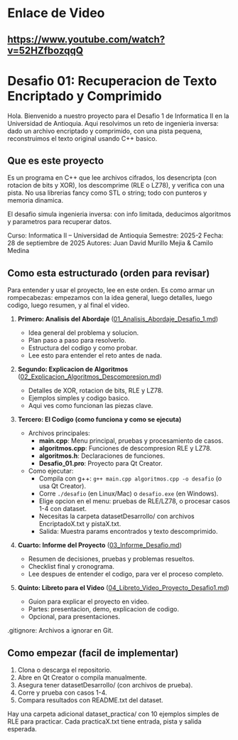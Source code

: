 # Enlace de Video 

## https://www.youtube.com/watch?v=52HZfbozqqQ

# Desafio 01: Recuperacion de Texto Encriptado y Comprimido

Hola. Bienvenido a nuestro proyecto para el Desafio 1 de Informatica II en la Universidad de Antioquia. Aqui resolvimos un reto de ingenieria inversa: dado un archivo encriptado y comprimido, con una pista pequena, reconstruimos el texto original usando C++ basico.

## Que es este proyecto
Es un programa en C++ que lee archivos cifrados, los desencripta (con rotacion de bits y XOR), los descomprime (RLE o LZ78), y verifica con una pista. No usa librerias fancy como STL o string; todo con punteros y memoria dinamica.

El desafio simula ingenieria inversa: con info limitada, deducimos algoritmos y parametros para recuperar datos.

Curso: Informatica II – Universidad de Antioquia
Semestre: 2025-2
Fecha: 28 de septiembre de 2025
Autores: Juan David Murillo Mejia & Camilo Medina

## Como esta estructurado (orden para revisar)
Para entender y usar el proyecto, lee en este orden. Es como armar un rompecabezas: empezamos con la idea general, luego detalles, luego codigo, luego resumen, y al final el video.

1. **Primero: Analisis del Abordaje** ([01_Analisis_Abordaje_Desafio_1.md](01_Analisis_Abordaje_Desafio_1.md))
   - Idea general del problema y solucion.
   - Plan paso a paso para resolverlo.
   - Estructura del codigo y como probar.
   - Lee esto para entender el reto antes de nada.

2. **Segundo: Explicacion de Algoritmos** ([02_Explicacion_Algoritmos_Descompresion.md](02_Explicacion_Algoritmos_Descompresion.md))
   - Detalles de XOR, rotacion de bits, RLE y LZ78.
   - Ejemplos simples y codigo basico.
   - Aqui ves como funcionan las piezas clave.

3. **Tercero: El Codigo (como funciona y como se ejecuta)**
   - Archivos principales:
     - **main.cpp**: Menu principal, pruebas y procesamiento de casos.
     - **algoritmos.cpp**: Funciones de descompresion RLE y LZ78.
     - **algoritmos.h**: Declaraciones de funciones.
     - **Desafio_01.pro**: Proyecto para Qt Creator.
   - Como ejecutar:
     - Compila con g++: `g++ main.cpp algoritmos.cpp -o desafio` (o usa Qt Creator).
     - Corre `./desafio` (en Linux/Mac) o `desafio.exe` (en Windows).
     - Elige opcion en el menu: pruebas de RLE/LZ78, o procesar casos 1-4 con dataset.
     - Necesitas la carpeta datasetDesarrollo/ con archivos EncriptadoX.txt y pistaX.txt.
     - Salida: Muestra params encontrados y texto descomprimido.

4. **Cuarto: Informe del Proyecto** ([03_Informe_Desafio.md](03_Informe_Desafio.md))
   - Resumen de decisiones, pruebas y problemas resueltos.
   - Checklist final y cronograma.
   - Lee despues de entender el codigo, para ver el proceso completo.

5. **Quinto: Libreto para el Video** ([04_Libreto_Video_Proyecto_Desafio1.md](04_Libreto_Video_Proyecto_Desafio1.md))
   - Guion para explicar el proyecto en video.
   - Partes: presentacion, demo, explicacion de codigo.
   - Opcional, para presentaciones.

.gitignore: Archivos a ignorar en Git.

## Como empezar (facil de implementar)
1. Clona o descarga el repositorio.
2. Abre en Qt Creator o compila manualmente.
3. Asegura tener datasetDesarrollo/ (con archivos de prueba).
4. Corre y prueba con casos 1-4.
5. Compara resultados con README.txt del dataset.

Hay una carpeta adicional dataset_practica/ con 10 ejemplos simples de RLE para practicar. Cada practicaX.txt tiene entrada, pista y salida esperada.



